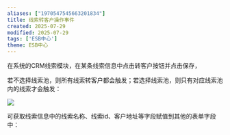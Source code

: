```yaml
---
aliases: ["1970547545663201834"]
title: 线索转客户操作事件
created: 2025-07-29
modified: 2025-07-29
tags: ['ESB中心']
theme: ESB中心
---
```


在系统的CRM线索模块，在某条线索信息中点击转客户按钮并点击保存，

若不选择线索池，则所有线索转客户都会触发；若选择线索池，则只有对应线索池内的线索才会触发：

![](https://myhelpdoc.oss-cn-heyuan.aliyuncs.com/mdimages/8b006c31873dd6488033381c9829656d.jpg)

可获取线索信息中的线索名称、线索id、客户地址等字段赋值到其他的表单字段中：

